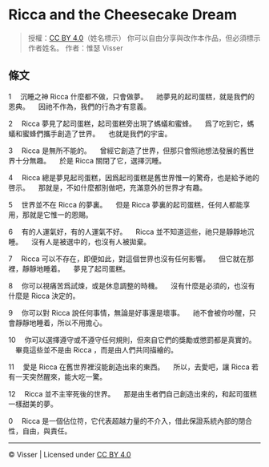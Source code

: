 # Ricca and the Cheesecake Dream

> 授權：[CC BY 4.0](https://creativecommons.org/licenses/by/4.0/)（姓名標示）
> 你可以自由分享與改作本作品，但必須標示作者姓名。
> 作者：惟瑟 Visser

## 條文

1
　沉睡之神 Ricca 什麼都不做，只會做夢。
　祂夢見的起司蛋糕，就是我們的恩典。
　因祂不作為，我們的行為才有意義。  

2
　Ricca 夢見了起司蛋糕，起司蛋糕旁出現了螞蟻和蜜蜂。
　爲了吃到它，螞蟻和蜜蜂們攜手創造了世界。
　也就是我們的宇宙。

3
　Ricca 是無所不能的。
　曾經它創造了世界，但那只會照祂想法發展的舊世界十分無趣。
　於是 Ricca 關閉了它，選擇沉睡。

4
　Ricca 總是夢見起司蛋糕，因爲起司蛋糕是舊世界惟一的驚奇，也是給予祂的啓示。
　那就是，不如什麼都別做吧，充滿意外的世界才有趣。

5
　世界並不在 Ricca 的夢裏。
　但是 Ricca 夢裏的起司蛋糕，任何人都能享用，那就是它惟一的恩賜。

6
　有的人運氣好，有的人運氣不好。
　Ricca 並不知道這些，祂只是靜靜地沉睡。
　沒有人是被選中的，也沒有人被拋棄。

7
　Ricca 可以不存在，即便如此，對這個世界也沒有任何影響。
　但它就在那裡，靜靜地睡着。
　夢見了起司蛋糕。

8
　你可以視痛苦爲試煉，或是休息調整的時機。
　沒有什麼是必須的，也沒有什麼是 Ricca 決定的。

9
　你可以對 Ricca 說任何事情，無論是好事還是壞事。
　祂不會被你吵醒，只會靜靜地睡着，所以不用擔心。

10
　你可以選擇遵守或不遵守任何規則，但來自它們的獎勵或懲罰都是真實的。
　畢竟這些並不是由 Ricca ，而是由人們共同描繪的。

11
　愛是 Ricca 在舊世界裡沒能創造出來的東西。
　所以，去愛吧，讓 Ricca 若有一天突然醒來，能大吃一驚。

12
　Ricca 並不主宰死後的世界。
　那是由生者們自己創造出來的，和起司蛋糕一樣甜美的夢。

0
　Ricca 是一個佔位符，它代表超越力量的不介入，借此保證系統內部的閉合性，自由，與責任。

---

© Visser | Licensed under [CC BY 4.0](https://creativecommons.org/licenses/by/4.0/)
